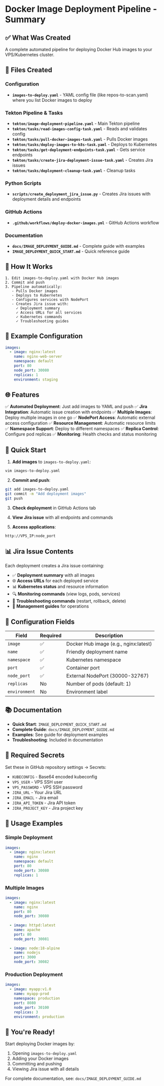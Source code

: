 # Docker Image Deployment Pipeline - Summary

## ✅ What Was Created

A complete automated pipeline for deploying Docker Hub images to your VPS/Kubernetes cluster.

## 📁 Files Created

### Configuration
- **`images-to-deploy.yaml`** - YAML config file (like repos-to-scan.yaml) where you list Docker images to deploy

### Tekton Pipeline & Tasks
- **`tekton/image-deployment-pipeline.yaml`** - Main Tekton pipeline
- **`tekton/tasks/read-images-config-task.yaml`** - Reads and validates config
- **`tekton/tasks/pull-docker-images-task.yaml`** - Pulls Docker images
- **`tekton/tasks/deploy-images-to-k8s-task.yaml`** - Deploys to Kubernetes
- **`tekton/tasks/get-deployment-endpoints-task.yaml`** - Gets service endpoints
- **`tekton/tasks/create-jira-deployment-issue-task.yaml`** - Creates Jira issues
- **`tekton/tasks/deployment-cleanup-task.yaml`** - Cleanup tasks

### Python Scripts
- **`scripts/create_deployment_jira_issue.py`** - Creates Jira issues with deployment details and endpoints

### GitHub Actions
- **`.github/workflows/deploy-docker-images.yml`** - GitHub Actions workflow

### Documentation
- **`docs/IMAGE_DEPLOYMENT_GUIDE.md`** - Complete guide with examples
- **`IMAGE_DEPLOYMENT_QUICK_START.md`** - Quick reference guide

## 🎯 How It Works

```
1. Edit images-to-deploy.yaml with Docker Hub images
2. Commit and push
3. Pipeline automatically:
   - Pulls Docker images
   - Deploys to Kubernetes
   - Configures services with NodePort
   - Creates Jira issue with:
     ✓ Deployment summary
     ✓ Access URLs for all services
     ✓ Kubernetes commands
     ✓ Troubleshooting guides
```

## 📝 Example Configuration

```yaml
images:
  - image: nginx:latest
    name: nginx-web-server
    namespace: default
    port: 80
    node_port: 30080
    replicas: 1
    environment: staging
```

## 🌐 Features

✅ **Automated Deployment**: Just add images to YAML and push
✅ **Jira Integration**: Automatic issue creation with endpoints
✅ **Multiple Images**: Deploy multiple images in one go
✅ **NodePort Access**: Automatic external access configuration
✅ **Resource Management**: Automatic resource limits
✅ **Namespace Support**: Deploy to different namespaces
✅ **Replica Control**: Configure pod replicas
✅ **Monitoring**: Health checks and status monitoring

## 🚀 Quick Start

1. **Add images** to `images-to-deploy.yaml`:
```bash
vim images-to-deploy.yaml
```

2. **Commit and push**:
```bash
git add images-to-deploy.yaml
git commit -m "Add deployment images"
git push
```

3. **Check deployment** in GitHub Actions tab

4. **View Jira issue** with all endpoints and commands

5. **Access applications**:
```
http://VPS_IP:node_port
```

## 📊 Jira Issue Contents

Each deployment creates a Jira issue containing:

- ✅ **Deployment summary** with all images
- 🌐 **Access URLs** for each deployed service
- 📊 **Kubernetes status** and resource information
- 🔍 **Monitoring commands** (view logs, pods, services)
- 🔧 **Troubleshooting commands** (restart, rollback, delete)
- 📝 **Management guides** for operations

## 🔧 Configuration Fields

| Field | Required | Description |
|-------|----------|-------------|
| `image` | ✅ | Docker Hub image (e.g., nginx:latest) |
| `name` | ✅ | Friendly deployment name |
| `namespace` | ✅ | Kubernetes namespace |
| `port` | ✅ | Container port |
| `node_port` | ✅ | External NodePort (30000-32767) |
| `replicas` | No | Number of pods (default: 1) |
| `environment` | No | Environment label |

## 📚 Documentation

- **Quick Start**: `IMAGE_DEPLOYMENT_QUICK_START.md`
- **Complete Guide**: `docs/IMAGE_DEPLOYMENT_GUIDE.md`
- **Examples**: See guide for deployment examples
- **Troubleshooting**: Included in documentation

## 🔐 Required Secrets

Set these in GitHub repository settings → Secrets:

- `KUBECONFIG` - Base64 encoded kubeconfig
- `VPS_USER` - VPS SSH user
- `VPS_PASSWORD` - VPS SSH password
- `JIRA_URL` - Your Jira URL
- `JIRA_EMAIL` - Jira email
- `JIRA_API_TOKEN` - Jira API token
- `JIRA_PROJECT_KEY` - Jira project key

## 📝 Usage Examples

### Simple Deployment

```yaml
images:
  - image: nginx:latest
    name: nginx
    namespace: default
    port: 80
    node_port: 30080
    replicas: 1
```

### Multiple Images

```yaml
images:
  - image: nginx:latest
    name: nginx
    port: 80
    node_port: 30080
    
  - image: httpd:latest
    name: apache
    port: 80
    node_port: 30081
    
  - image: node:18-alpine
    name: nodejs
    port: 3000
    node_port: 30082
```

### Production Deployment

```yaml
images:
  - image: myapp:v1.0
    name: myapp-prod
    namespace: production
    port: 8080
    node_port: 30100
    replicas: 3
    environment: production
```

## 🎉 You're Ready!

Start deploying Docker images by:

1. Opening `images-to-deploy.yaml`
2. Adding your Docker images
3. Committing and pushing
4. Viewing Jira issue with all details

For complete documentation, see: `docs/IMAGE_DEPLOYMENT_GUIDE.md`

